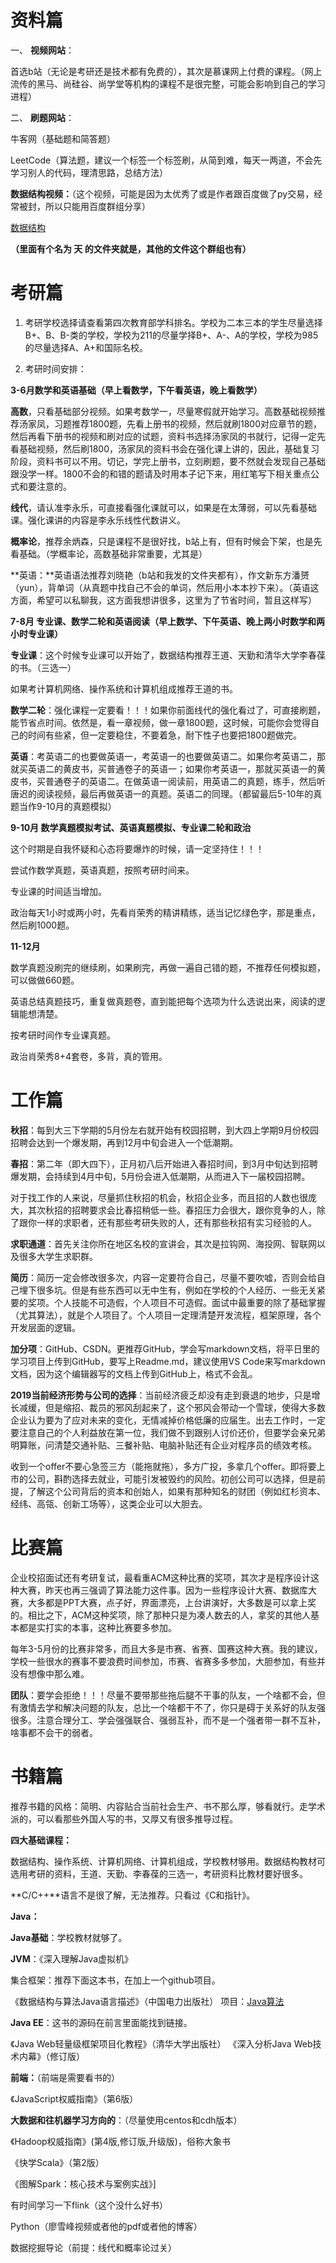 # 资料篇

一、 **视频网站**：

首选b站（无论是考研还是技术都有免费的），其次是慕课网上付费的课程。（网上流传的黑马、尚硅谷、尚学堂等机构的课程不是很完整，可能会影响到自己的学习进程）

二、 **刷题网站**：

牛客网（基础题和简答题）

LeetCode（算法题，建议一个标签一个标签刷，从简到难，每天一两道，不会先学习别人的代码，理清思路，总结方法）

**数据结构视频：**（这个视频，可能是因为太优秀了或是作者跟百度做了py交易，经常被封，所以只能用百度群组分享）

[数据结构](https://pan.baidu.com/mbox/homepage?short=eThrLYE)

**（里面有个名为 天 的文件夹就是，其他的文件这个群组也有）**

# 考研篇

1. 考研学校选择请查看第四次教育部学科排名。学校为二本三本的学生尽量选择B+、B、B-类的学校，学校为211的尽量学择B+、A-、A的学校，学校为985的尽量选择A、A+和国际名校。

2. 考研时间安排：

**3-6月数学和英语基础（早上看数学，下午看英语，晚上看数学）**

**高数**，只看基础部分视频。如果考数学一，尽量寒假就开始学习。高数基础视频推荐汤家凤，习题推荐1800题，先看上册书的视频，然后就刷1800对应章节的题，然后再看下册书的视频和刷对应的试题，资料书选择汤家凤的书就行，记得一定先看基础视频，然后刷1800，汤家凤的资料书会在强化课上讲的，因此，基础复习阶段，资料书可以不用。切记，学完上册书，立刻刷题，要不然就会发现自己基础跟没学一样。1800不会的和错的题请及时用本子记下来，用红笔写下相关重点公式和要注意的。

**线代**，请认准李永乐，可直接看强化课就可以，如果是在太薄弱，可以先看基础课。强化课讲的内容是李永乐线性代数讲义。

**概率论**，推荐余炳森，只是课程不是很好找，b站上有，但有时候会下架，也是先看基础。（学概率论，高数基础非常重要，尤其是）

**英语：**英语语法推荐刘晓艳（b站和我发的文件夹都有），作文新东方潘赟（yun），背单词（从真题中找自己不会的单词，然后用小本本抄下来）。（英语这方面，希望可以私聊我，这方面我想讲很多，这里为了节省时间，暂且这样写）


**7-8月 专业课、数学二轮和英语阅读（早上数学、下午英语、晚上两小时数学和两小时专业课）**

**专业课**：这个时候专业课可以开始了，数据结构推荐王道、天勤和清华大学李春葆的书。（三选一）

如果考计算机网络、操作系统和计算机组成推荐王道的书。

**数学二轮**：强化课程一定要看！！！如果你前面线代的强化看过了，可直接刷题，能节省点时间。依然是，看一章视频，做一章1800题，这时候，可能你会觉得自己的时间有些紧，但一定要稳住，不要着急，耐下性子也要把1800题做完。

**英语**：考英语二的也要做英语一，考英语一的也要做英语二。如果你考英语二，那就买英语二的黄皮书，买普通卷子的英语一；如果你考英语一，那就买英语一的黄皮书，买普通卷子的英语二。在做英语一阅读前，用英语二的真题，练手，然后听唐迟的阅读视频，最后再做英语一的真题。英语二的同理。（都留最后5-10年的真题当作9-10月的真题模拟）

**9-10月 数学真题模拟考试、英语真题模拟、专业课二轮和政治**

这个时期是自我怀疑和心态将要爆炸的时候，请一定坚持住！！！

尝试作数学真题，英语真题，按照考研时间来。

专业课的时间适当增加。

政治每天1小时或两小时，先看肖荣秀的精讲精练，适当记忆绿色字，那是重点，然后刷1000题。

**11-12月**

数学真题没刷完的继续刷，如果刷完，再做一遍自己错的题，不推荐任何模拟题，可以做做660题。

英语总结真题技巧，重复做真题卷，直到能把每个选项为什么选说出来，阅读的逻辑能想清楚。

按考研时间作专业课真题。

政治肖荣秀8+4套卷，多背，真的管用。


# 工作篇

**秋招**：每到大三下学期的5月份左右就开始有校园招聘，到大四上学期9月份校园招聘会达到一个爆发期，再到12月中旬会进入一个低潮期。

**春招**：第二年（即大四下），正月初八后开始进入春招时间，到3月中旬达到招聘爆发期，会持续到4月中旬，5月份会进入低潮期，从而进入下一届校园招聘。

对于找工作的人来说，尽量抓住秋招的机会，秋招企业多，而且招的人数也很庞大，其次秋招的招聘要求会比春招稍低一些。春招压力会很大，跟你竞争的人，除了跟你一样的求职者，还有那些考研失败的人，还有那些秋招有实习经验的人。

**求职通道**：首先关注你所在地区名校的宣讲会，其次是拉钩网、海投网、智联网以及很多大学生求职群。

**简历**：简历一定会修改很多次，内容一定要符合自己，尽量不要吹嘘，否则会给自己埋下很多坑。但是有些东西可以无中生有，例如在学校的个人经历、一些无关紧要的奖项。个人技能不可造假，个人项目不可造假。面试中最重要的除了基础掌握（尤其算法），就是个人项目了。个人项目一定理清楚开发流程，框架原理，各个开发层面的逻辑。

**加分项**：GitHub、CSDN。更推荐GitHub，学会写markdown文档，将平日里的学习项目上传到GitHub，要写上Readme.md，建议使用VS Code来写markdown文档，因为这个编辑器写的文档上传到GitHub上，格式不会乱。

**2019当前经济形势与公司的选择**：当前经济疲乏却没有走到衰退的地步，只是增长减缓，但是缩招、裁员的邪风刮起来了，这个邪风会带动一个雪球，使得大多数企业认为要为了应对未来的变化，无情减掉价格低廉的应届生。出去工作时，一定要注意自己的个人利益放在第一位，我们做不到跟别人讨价还价，但要学会亲兄弟明算账，问清楚交通补贴、三餐补贴、电脑补贴还有企业对程序员的绩效考核。

收到一个offer不要心急签三方（能拖就拖），多方广投，多拿几个offer。即将要上市的公司，斟酌选择去就业，可能引发被毁约的风险。初创公司可以选择，但是前提，了解这个公司背后的资本和创始人，如果有那种知名的财团（例如红杉资本、经纬、高瓴、创新工场等），这类企业可以大胆去。


# 比赛篇

企业校招面试还有考研复试，最看重ACM这种比赛的奖项，其次才是程序设计这种大赛，昨天也再三强调了算法能力这件事。因为一些程序设计大赛、数据库大赛，大多都是PPT大赛，点子好，界面漂亮，上台讲演好，大多数是可以拿上奖的。相比之下，ACM这种奖项，除了那种只是为凑人数去的人，拿奖的其他人基本都是实打实的本事，这种比赛要多参加。

每年3-5月份的比赛非常多，而且大多是市赛、省赛、国赛这种大赛。我的建议，学校一些很水的赛事不要浪费时间参加，市赛、省赛多多参加，大胆参加，有些并没有想像中那么难。

**团队**：要学会拒绝！！！尽量不要带那些拖后腿不干事的队友，一个啥都不会，但有激情去学和解决问题的队友，总比一个啥都干不了，你只是碍于关系好的队友强很多。注意合理分工、学会强强联合、强弱互补，而不是一个强者带一群不互补，啥事都不会干的弱者。

# 书籍篇

推荐书籍的风格：简明、内容贴合当前社会生产、书不那么厚，够看就行。走学术派的，可以看那些外国人写的书，又厚又有很多推导过程。

**四大基础课程：**

数据结构、操作系统、计算机网络、计算机组成，学校教材够用。数据结构教材可选用考研的资料，王道、天勤、李春葆的三选一，考研资料比教材要好很多。

**C/C++**语言不是很了解，无法推荐。只看过《C和指针》。

**Java：**

**Java基础**：学校教材就够了。

**JVM**：《深入理解Java虚拟机》

集合框架：推荐下面这本书，在加上一个github项目。

《数据结构与算法Java语言描述》（中国电力出版社）
 项目：[Java算法](https://github.com/Zhang-Yixuan/Java)

**Java EE**：这书的源码在前言里面能找到链接。

《Java Web轻量级框架项目化教程》（清华大学出版社）
《深入分析Java Web技术内幕》（修订版）

**前端：**（前端是需要看书的）

《JavaScript权威指南》（第6版）

**大数据和往机器学习方向的**：（尽量使用centos和cdh版本）

《Hadoop权威指南》(第4版,修订版,升级版)，俗称大象书

《快学Scala》（第2版）

《图解Spark：核心技术与案例实战》]

有时间学习一下flink（这个没什么好书）

Python（廖雪峰视频或者他的pdf或者他的博客）

数据挖掘导论（前提：线代和概率论过关）
